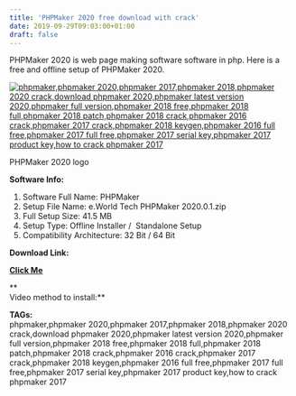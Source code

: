 ```yaml
---
title: 'PHPMaker 2020 free download with crack'
date: 2019-09-29T09:03:00+01:00
draft: false
---
```


PHPMaker 2020 is web page making software software in php. Here is a free and offline setup of PHPMaker 2020.  
  
  

[![phpmaker,phpmaker 2020,phpmaker 2017,phpmaker 2018,phpmaker 2020 crack,download phpmaker 2020,phpmaker latest version 2020,phpmaker full version,phpmaker 2018 free,phpmaker 2018 full,phpmaker 2018 patch,phpmaker 2018 crack,phpmaker 2016 crack,phpmaker 2017 crack,phpmaker 2018 keygen,phpmaker 2016 full free,phpmaker 2017 full free,phpmaker 2017 serial key,phpmaker 2017 product key,how to crack phpmaker 2017](https://1.bp.blogspot.com/-_O1nA8ymsW0/XY4pg81nBVI/AAAAAAAAAKE/lu1fQMd44Tsns3wTT-5hLkVZJOiPlbGPwCLcBGAsYHQ/s1600/download%2B%25281%2529.png "phpmaker,phpmaker 2020,phpmaker 2017,phpmaker 2018,phpmaker 2020 crack,download phpmaker 2020,phpmaker latest version 2020,phpmaker full version,phpmaker 2018 free,phpmaker 2018 full,phpmaker 2018 patch,phpmaker 2018 crack,phpmaker 2016 crack,phpmaker 2017 crack,phpmaker 2018 keygen,phpmaker 2016 full free,phpmaker 2017 full free,phpmaker 2017 serial key,phpmaker 2017 product key,how to crack phpmaker 2017")](https://1.bp.blogspot.com/-_O1nA8ymsW0/XY4pg81nBVI/AAAAAAAAAKE/lu1fQMd44Tsns3wTT-5hLkVZJOiPlbGPwCLcBGAsYHQ/s1600/download%2B%25281%2529.png)

PHPMaker 2020 logo

  

  

**Software Info:**

1.  Software Full Name: PHPMaker
2.  Setup File Name: e.World Tech PHPMaker 2020.0.1.zip
3.  Full Setup Size: 41.5 MB
4.  Setup Type: Offline Installer /  Standalone Setup
5.  Compatibility Architecture: 32 Bit / 64 Bit 

**Download Link:**

**[Click Me](https://mega.nz/#!COgRyK6I!GfmKJW7hM_LIcIzNQXurPWLujVKfG40Y5PapNn5Ma1Q)**  
  
**  
Video method to install:**

  
  
  
**TAGs:**  
phpmaker,phpmaker 2020,phpmaker 2017,phpmaker 2018,phpmaker 2020 crack,download phpmaker 2020,phpmaker latest version 2020,phpmaker full version,phpmaker 2018 free,phpmaker 2018 full,phpmaker 2018 patch,phpmaker 2018 crack,phpmaker 2016 crack,phpmaker 2017 crack,phpmaker 2018 keygen,phpmaker 2016 full free,phpmaker 2017 full free,phpmaker 2017 serial key,phpmaker 2017 product key,how to crack phpmaker 2017